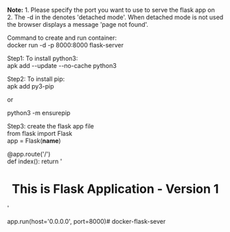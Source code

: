 **Note:** 1. Please specify the port you want to use to serve the flask 
app on                      
          2. The -d in the  denotes 'detached mode'. 
             When detached mode is not used the browser displays a message 'page not found'.  
                                                                                                    
Command to create and run container:                                                                
docker run -d -p 8000:8000 flask-server                                                             
                                                                                                    
Step1: To install python3:                                                                          
apk add --update --no-cache python3                                                                 
                                                                                                    
Step2: To install pip:                                                                              
apk add py3-pip                                                                                     
                                                                                                    
or                                                                                                  
                                                                                                    
python3 -m ensurepip                                                                                
                                                                                                    
Step3: create the flask app file                                                                    
from flask import Flask                                                                             
app = Flask(__name__)                                                                               
                                                                                                    
@app.route('/')                                                                                     
def index(): 
     return '<h1><center>This is Flask Application - Version 1</center></h1>'                        
                                                                                                    
app.run(host='0.0.0.0', port=8000)# docker-flask-sever


